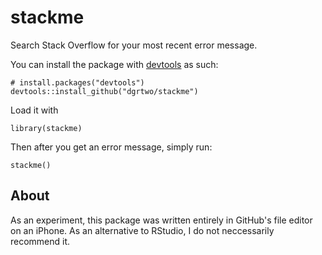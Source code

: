 # stackme
Search Stack Overflow for your most recent error message.

You can install the package with [devtools](https://github.com/hadley/devtools) as such: 

    # install.packages("devtools")
    devtools::install_github("dgrtwo/stackme")

Load it with

    library(stackme)

Then after you get an error message, simply run:

    stackme()

## About

As an experiment, this package was written entirely in GitHub's file editor on an iPhone. As an alternative to RStudio, I do not neccessarily recommend it.

